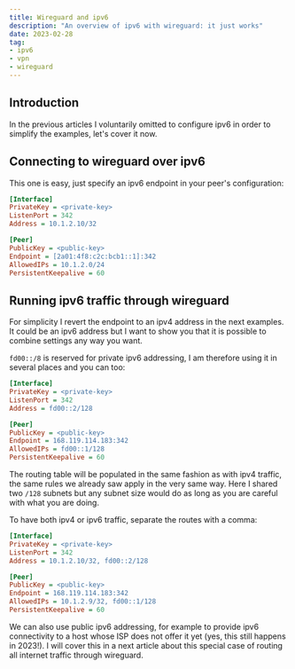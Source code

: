 ```yaml
---
title: Wireguard and ipv6
description: "An overview of ipv6 with wireguard: it just works"
date: 2023-02-28
tag:
- ipv6
- vpn
- wireguard
---
```


## Introduction

In the previous articles I voluntarily omitted to configure ipv6 in order to simplify the examples, let's cover it now.

## Connecting to wireguard over ipv6

This one is easy, just specify an ipv6 endpoint in your peer's configuration:
```cfg
[Interface]
PrivateKey = <private-key>
ListenPort = 342
Address = 10.1.2.10/32

[Peer]
PublicKey = <public-key>
Endpoint = [2a01:4f8:c2c:bcb1::1]:342
AllowedIPs = 10.1.2.0/24
PersistentKeepalive = 60
```

## Running ipv6 traffic through wireguard

For simplicity I revert the endpoint to an ipv4 address in the next examples. It could be an ipv6 address but I want to show you that it is possible to combine settings any way you want.

`fd00::/8` is reserved for private ipv6 addressing, I am therefore using it in several places and you can too:
```cfg
[Interface]
PrivateKey = <private-key>
ListenPort = 342
Address = fd00::2/128

[Peer]
PublicKey = <public-key>
Endpoint = 168.119.114.183:342
AllowedIPs = fd00::1/128
PersistentKeepalive = 60
```

The routing table will be populated in the same fashion as with ipv4 traffic, the same rules we already saw apply in the very same way. Here I shared two `/128` subnets but any subnet size would do as long as you are careful with what you are doing.

To have both ipv4 or ipv6 traffic, separate the routes with a comma:
```cfg
[Interface]
PrivateKey = <private-key>
ListenPort = 342
Address = 10.1.2.10/32, fd00::2/128

[Peer]
PublicKey = <public-key>
Endpoint = 168.119.114.183:342
AllowedIPs = 10.1.2.9/32, fd00::1/128
PersistentKeepalive = 60
```

We can also use public ipv6 addressing, for example to provide ipv6 connectivity to a host whose ISP does not offer it yet (yes, this still happens in 2023!). I will cover this in a next article about this special case of routing all internet traffic through wireguard.